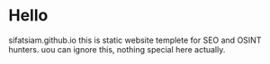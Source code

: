# Hello
  sifatsiam.github.io
  this is static website templete for SEO and OSINT hunters.
  uou can ignore this, nothing special here actually.
